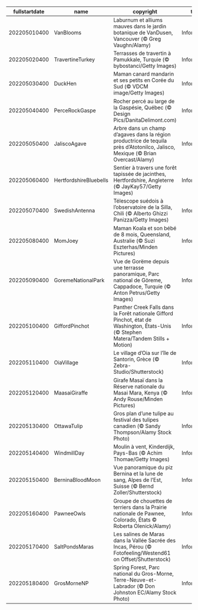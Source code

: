 |fullstartdate|name|copyright|title|image|
|--|--|--|--|--|
202205010400|VanBlooms|Laburnum et alliums mauves dans le jardin botanique de VanDusen, Vancouver (© Greg Vaughn/Alamy)|Information|![](/fr-CA/2022/05/202205010400VanBlooms.jpg)|
202205020400|TravertineTurkey|Terrasses de travertin à Pamukkale, Turquie (© bybostanci/Getty Images)|Information|![](/fr-CA/2022/05/202205020400TravertineTurkey.jpg)|
202205030400|DuckHen|Maman canard mandarin et ses petits en Corée du Sud (© VDCM image/Getty Images)|Information|![](/fr-CA/2022/05/202205030400DuckHen.jpg)|
202205040400|PerceRockGaspe|Rocher percé au large de la Gaspésie, Québec (© Design Pics/DanitaDelimont.com)|Information|![](/fr-CA/2022/05/202205040400PerceRockGaspe.jpg)|
202205050400|JaliscoAgave|Arbre dans un champ d’agaves dans la région productrice de tequila près d’Atotonilco, Jalisco, Mexique (© Brian Overcast/Alamy)|Information|![](/fr-CA/2022/05/202205050400JaliscoAgave.jpg)|
202205060400|HertfordshireBluebells|Sentier à travers une forêt tapissée de jacinthes, Hertfordshire, Angleterre (© JayKay57/Getty Images)|Information|![](/fr-CA/2022/05/202205060400HertfordshireBluebells.jpg)|
202205070400|SwedishAntenna|Télescope suédois à l’observatoire de la Silla, Chili (© Alberto Ghizzi Panizza/Getty Images)|Information|![](/fr-CA/2022/05/202205070400SwedishAntenna.jpg)|
202205080400|MomJoey|Maman Koala et son bébé de 8 mois, Queensland, Australie (© Suzi Eszterhas/Minden Pictures)|Information|![](/fr-CA/2022/05/202205080400MomJoey.jpg)|
202205090400|GoremeNationalPark|Vue de Gorëme depuis une terrasse panoramique, Parc national de Göreme, Cappadoce, Turquie (© Anton Petrus/Getty Images)|Information|![](/fr-CA/2022/05/202205090400GoremeNationalPark.jpg)|
202205100400|GiffordPinchot|Panther Creek Falls dans la Forêt nationale Gifford Pinchot, état de Washington, États-Unis (© Stephen Matera/Tandem Stills + Motion)|Information|![](/fr-CA/2022/05/202205100400GiffordPinchot.jpg)|
202205110400|OiaVillage|Le village d’Oia sur l’île de Santorin, Grèce (© Zebra-Studio/Shutterstock)|Information|![](/fr-CA/2022/05/202205110400OiaVillage.jpg)|
202205120400|MaasaiGiraffe|Girafe Masaï dans la Réserve nationale du Masai Mara, Kenya (© Andy Rouse/Minden Pictures)|Information|![](/fr-CA/2022/05/202205120400MaasaiGiraffe.jpg)|
202205130400|OttawaTulip|Gros plan d’une tulipe au festival des tulipes canadien (© Sandy Thompson/Alamy Stock Photo)|Information|![](/fr-CA/2022/05/202205130400OttawaTulip.jpg)|
202205140400|WindmillDay|Moulin à vent, Kinderdijk, Pays-Bas (© Achim Thomae/Getty Images)|Information|![](/fr-CA/2022/05/202205140400WindmillDay.jpg)|
202205150400|BerninaBloodMoon|Vue panoramique du piz Bernina et la lune de sang, Alpes de l’Est, Suisse (© Bernd Zoller/Shutterstock)|Information|![](/fr-CA/2022/05/202205150400BerninaBloodMoon.jpg)|
202205160400|PawneeOwls|Groupe de chouettes de terriers dans la Prairie nationale de Pawnee, Colorado, États © Roberta Olenick/Alamy)|Information|![](/fr-CA/2022/05/202205160400PawneeOwls.jpg)|
202205170400|SaltPondsMaras|Les salines de Maras dans la Vallée Sacrée des Incas, Pérou (© Fotofeeling/Westend61 on Offset/Shutterstock)|Information|![](/fr-CA/2022/05/202205170400SaltPondsMaras.jpg)|
202205180400|GrosMorneNP|Spring Forest, Parc national du Gros-Morne, Terre-Neuve-et-Labrador (© Don Johnston EC/Alamy Stock Photo)|Information|![](/fr-CA/2022/05/202205180400GrosMorneNP.jpg)|

